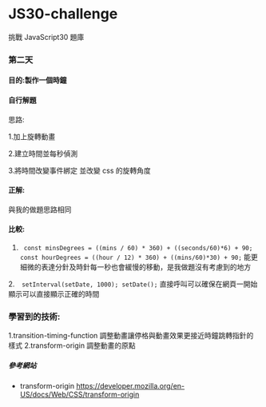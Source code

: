 # JS30-challenge

挑戰 JavaScript30 題庫

### 第二天

#### 目的:製作一個時鐘

#### 自行解題

思路:

1.加上旋轉動畫

2.建立時間並每秒偵測

3.將時間改變事件綁定 並改變 css 的旋轉角度

#### 正解:

與我的做題思路相同

#### 比較:

1. ` const minsDegrees = ((mins / 60) * 360) + ((seconds/60)*6) + 90;`
   ` const hourDegrees = ((hour / 12) * 360) + ((mins/60)*30) + 90;`
   能更細微的表達分針及時針每一秒也會緩慢的移動，是我做題沒有考慮到的地方

2.`  setInterval(setDate, 1000);
  setDate();`
直接呼叫可以確保在網頁一開始顯示可以直接顯示正確的時間

### 學習到的技術:

1.transition-timing-function 調整動畫讓停格與動畫效果更接近時鐘跳轉指針的樣式
2.transform-origin 調整動畫的原點

##### 參考網站

- transform-origin
  https://developer.mozilla.org/en-US/docs/Web/CSS/transform-origin
